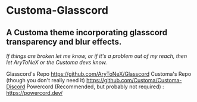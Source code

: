 # Customa-Glasscord
## A Customa theme incorporating glasscord transparency and blur effects.
*If things are broken let me know, or if it's a problem out of my reach, 
then let AryToNeX or the Customa devs know.*


Glasscord's Repo
https://github.com/AryToNeX/Glasscord
Customa's Repo (though you don't really need it)
https://github.com/Customa/Customa-Discord
Powercord (Recommended, but probably not required) :
https://powercord.dev/
